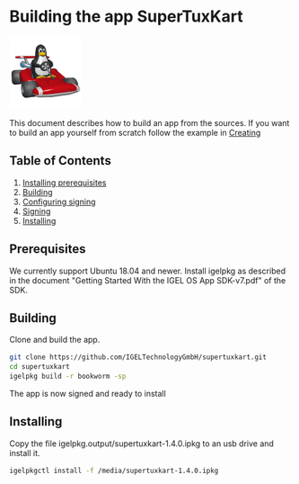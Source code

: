 # Building the app SuperTuxKart

![SuperTuxKart](data/app.png)

This document describes how to build an app from the sources. If you want to build an app yourself from scratch follow the example in [Creating](Creating.md)

## Table of Contents
1. [Installing prerequisites](#prerequisites)
2. [Building](#building)
3. [Configuring signing](#configuring-signing)
4. [Signing](#signing)
5. [Installing](#installing)


## Prerequisites

We currently support Ubuntu 18.04 and newer. Install igelpkg as described in the document "Getting Started With the IGEL OS App SDK-v7.pdf" of the SDK.

## Building

Clone and build the app.
```bash
git clone https://github.com/IGELTechnologyGmbH/supertuxkart.git
cd supertuxkart
igelpkg build -r bookworm -sp
```
The app is now signed and ready to install

## Installing

Copy the file igelpkg.output/supertuxkart-1.4.0.ipkg to an usb drive and install it.
```bash
igelpkgctl install -f /media/supertuxkart-1.4.0.ipkg
```
